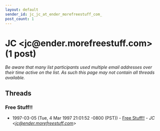 ```yaml
---
layout: default
sender_id: jc_jc_at_ender_morefreestuff_com_
post_count: 1
---
```


# JC <jc<span>@</span>ender.morefreestuff.com> (1 post)

_Be aware that many list participants used multiple email addresses over their time active on the list. As such this page may not contain all threads available._

## Threads

### Free Stuff!!
+ 1997-03-05 (Tue, 4 Mar 1997 21:01:52 -0800 (PST)) - [Free Stuff!!](/archive/1997/03/6b8297a0397ab0bbf8c4af30768469b73200f6d5b397c1615eaa85cf5cea92fa) - _JC \<jc@ender.morefreestuff.com\>_


